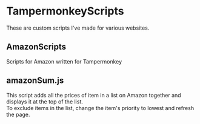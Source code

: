 # TampermonkeyScripts
These are custom scripts I've made for various websites.

## AmazonScripts
Scripts for Amazon written for Tampermonkey

## amazonSum.js
This script adds all the prices of item in a list on Amazon together and displays it at the top of the list.<br>To exclude items in the list, change the item's priority to lowest and refresh the page.
